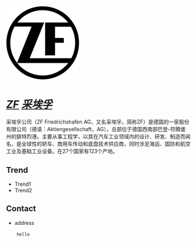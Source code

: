 # [![ZF](/assets/img/ZF.svg "Home-products") ](https://www.zf.com/products/en/cars/home/cars.html)

# ***[ZF](https://www.zf.com/products/en/cars/stories/software_as_a_product.html "Home-software")  [采埃孚](https://zh.wikipedia.org/zh-cn/%E9%87%87%E5%9F%83%E5%AD%9A "wikipedia")***

采埃孚公司（ZF Friedrichshafen AG，又名采埃孚，简称ZF）是德国的一家股份有限公司（德语：Aktiengesellschaft，AG），总部位于德国西南部巴登-符腾堡州的腓特烈港。主要从事工程学，以其在汽车工业领域内的设计、研发、制造而闻名，是全球性的轿车、商用车传动和底盘技术供应商，同时涉足海运、国防和航空工业及基础工业设备。在27个国家有123个产地。

## Trend
- Trend1
- Trend2

## Contact
- address
```
    hello
```